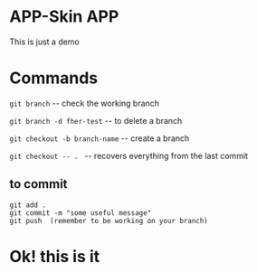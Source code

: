# APP-Skin APP
This is just a demo

# Commands
```git branch```  -- check the working branch

```git branch -d fher-test```  -- to delete a branch

```git checkout -b branch-name```  -- create a branch

```git checkout -- . ``` -- recovers everything from the last commit

## to commit
```
git add .
git commit -m "some useful message"
git push  (remember to be working on your branch)
```

# Ok! this is it